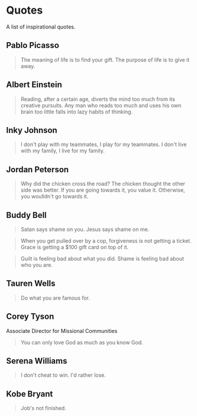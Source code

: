 # Quotes
A list of inspirational quotes.

## Pablo Picasso
> The meaning of life is to find your gift. The purpose of life is to give it away.

## Albert Einstein
> Reading, after a certain age, diverts the mind too much from its creative pursuits. Any man who reads too much and uses his own brain too little falls into lazy habits of thinking.

## Inky Johnson
> I don't play with my teammates, I play for my teammates. I don't live with my family, I live for my family.

## Jordan Peterson
> Why did the chicken cross the road? The chicken thought the other side was better. If you are going towards it, you value it. Otherwise, you woulldn't go towards it.

## Buddy Bell
> Satan says shame on you. Jesus says shame on me.

> When you get pulled over by a cop, forgiveness is not getting a ticket. Grace is getting a $100 gift card on top of it.

> Guilt is feeling bad about what you did. Shame is feeling bad about who you are.

## Tauren Wells
> Do what you are famous for.

## Corey Tyson
Associate Director for Missional Communities
> You can only love God as much as you know God.

## Serena Williams
> I don't cheat to win. I'd rather lose.

## Kobe Bryant
> Job's not finished.